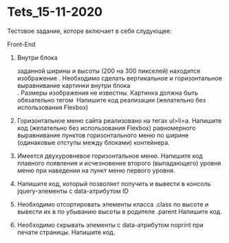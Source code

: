 # Tets_15-11-2020
Тестовое задание, которе включает в себя слудующее:

Front-End

1) Внутри блока <div>  заданной ширины и высоты (200 на 300 пикселей) находится изображение <img>. 
Необходимо сделать вертикальное и горизонтальное выравнивание картинки внутри блока <div>.
Размеры изображения не известны. Картинка должна быть обязательно тегом <img>
Напишите код реализации (желательно без использования Flexbox)

2) Горизонтальное меню сайта реализовано на тегах ul>li>a. 
Напишите код (желательно без использования Flexbox) равномерного выравнивание пунктов горизонтального меню по ширине (одинаковые отступы между блоками) контейнера.

3) Имеется двухуровневое горизонтальное меню.
Напишите код плавного появления и исчезновение второго (выпадающего) уровня меню при наведении на пункт меню первого уровня.

4) Напишите код, который позволяет получить и вывести в консоль jquery-элементы с data-атрибутом ID

5) Необходимо отсортировать элементы класса .class по высоте и вывести их в по убыванию высоты в родителе .parent
Напишите код.

6) Необходимо скрывать элементы с data-атрибутом noprint при печати страницы. 
Напишите код.
